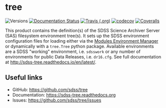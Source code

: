# tree

![Versions](https://img.shields.io/badge/python->3.7-blue)
[![Documentation Status](https://readthedocs.org/projects/sdss-tree/badge/?version=latest)](https://sdss-tree.readthedocs.io/en/latest/?badge=latest)
[![Travis (.org)](https://img.shields.io/travis/sdss/tree)](https://travis-ci.org/sdss/tree)
[![codecov](https://codecov.io/gh/sdss/tree/branch/master/graph/badge.svg)](https://codecov.io/gh/sdss/tree)
[![Coveralls](https://coveralls.io/repos/github/sdss/tree/badge.svg)](https://coveralls.io/github/sdss/tree)

This product contains the definition(s) of the SDSS Science Archiver Server (SAS) filesystem environment tree(s).  It
sets up the SDSS environment configuration files for loading either via the [Modules Environment Manager](http://modules.sourceforge.net/) or dynamically with a ``tree.Tree`` python package.  Available environments are a SDSS "working" environment, i.e. ``sdsswork`` or any number of environments for public Data
Releases, i.e. ``dr16.cfg``.  See full documentation at http://sdss-tree.readthedocs.io/en/latest/.

Useful links
------------

- GitHub: https://github.com/sdss/tree
- Documentation: https://sdss-tree.readthedocs.org
- Issues: https://github.com/sdss/tree/issues



